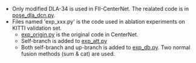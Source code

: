 * Only modified DLA-34 is used in FII-CenterNet. The realated code is in [pose_dla_dcn.py](./pose_dla_dcn.py).
* Files named 'exp_xxx.py' is the code used in ablation experiments on KITTI validation set.
  * [exp_origin.py](./exp_origin.py) is the original code in CenterNet.
  * Self-branch is added to [exp_att.py](./exp_att.py)
  * Both self-branch and up-branch is added to [exp_db.py](./exp_db.py). Two normal fusion methods (sum & cat) are used.